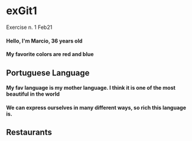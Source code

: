 # exGit1
Exercise n. 1  Feb21

#### Hello, I'm Marcio, 36 years old 
#### My favorite colors are red and blue


## Portuguese Language

#### My fav language is my mother language. I think it is one of the most beautiful in the world
#### We can express ourselves in many different ways, so rich this language is.


## Restaurants
